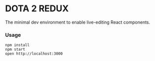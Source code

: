 DOTA 2 REDUX 
=====================

The minimal dev environment to enable live-editing React components.

### Usage

```
npm install
npm start
open http://localhost:3000
```

